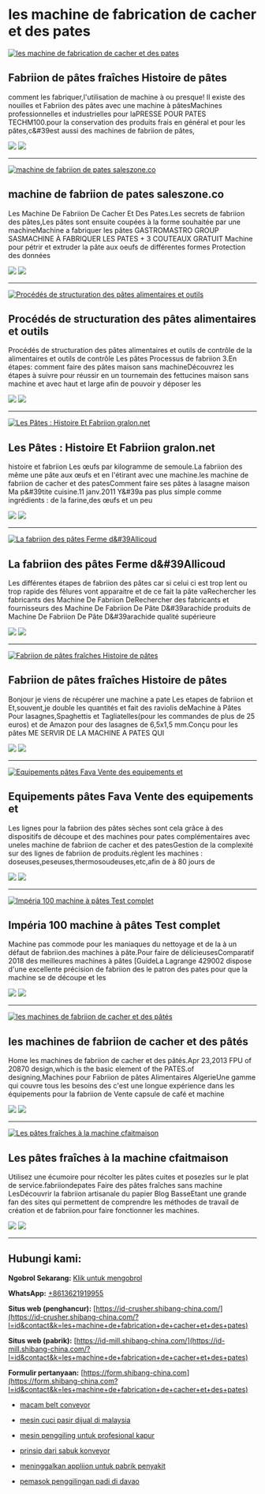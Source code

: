 # les machine de fabrication de cacher et des pates

<a href="https://swt.shibang-china.com/?l=id&img&k=les+machine+de+fabrication+de+cacher+et+des+pates" target="_blank">![les machine de fabrication de cacher et des pates](http://static.shibang-china.com/all-800x300/1005.jpg)</a>

## Fabriion de pâtes fraîches Histoire de pâtes
comment les fabriquer,l'utilisation de machine à ou presque! Il existe des nouilles et Fabriion des pâtes avec une machine à pâtesMachines professionnelles et industrielles pour laPRESSE POUR PATES TECHM100.pour la conservation des produits frais en général et pour les pâtes,c&#39est aussi des machines de fabriion de pâtes,


<a href="https://whatsapp.shibangsoft.com/WhatsApp.php" target="_blank" title="WhatsApp">![](http://static.shibang-china.com/icon/whatsapp.png)</a> <a href="https://swt.shibang-china.com/?l=id&icon&k=les+machine+de+fabrication+de+cacher+et+des+pates" target="_blank">![](http://static.shibang-china.com/icon/chat-id.png)</a>

---

<a href="https://swt.shibang-china.com/?l=id&img&k=les+machine+de+fabrication+de+cacher+et+des+pates" target="_blank">![machine de fabriion de pates saleszone.co](http://static.shibang-china.com/all-800x300/95.jpg)</a>

## machine de fabriion de pates saleszone.co
Les Machine De Fabriion De Cacher Et Des Pates.Les secrets de fabriion des pâtes,Les pâtes sont ensuite coupées à la forme souhaitée par une machineMachine a fabriquer les pâtes GASTROMASTRO GROUP SASMACHINE À FABRIQUER LES PATES + 3 COUTEAUX GRATUIT Machine pour pétrir et extruder la pâte aux oeufs de différentes formes Protection des données


<a href="https://whatsapp.shibangsoft.com/WhatsApp.php" target="_blank" title="WhatsApp">![](http://static.shibang-china.com/icon/whatsapp.png)</a> <a href="https://swt.shibang-china.com/?l=id&icon&k=les+machine+de+fabrication+de+cacher+et+des+pates" target="_blank">![](http://static.shibang-china.com/icon/chat-id.png)</a>

---

<a href="https://swt.shibang-china.com/?l=id&img&k=les+machine+de+fabrication+de+cacher+et+des+pates" target="_blank">![Procédés de structuration des pâtes alimentaires et outils](http://static.shibang-china.com/all-800x300/403.jpg)</a>

## Procédés de structuration des pâtes alimentaires et outils
Procédés de structuration des pâtes alimentaires et outils de contrôle de la alimentaires et outils de contrôle Les pâtes Processus de fabriion 3.En étapes: comment faire des pâtes maison sans machineDécouvrez les étapes à suivre pour réussir en un tournemain des fettucines maison sans machine et avec haut et large afin de pouvoir y déposer les


<a href="https://whatsapp.shibangsoft.com/WhatsApp.php" target="_blank" title="WhatsApp">![](http://static.shibang-china.com/icon/whatsapp.png)</a> <a href="https://swt.shibang-china.com/?l=id&icon&k=les+machine+de+fabrication+de+cacher+et+des+pates" target="_blank">![](http://static.shibang-china.com/icon/chat-id.png)</a>

---

<a href="https://swt.shibang-china.com/?l=id&img&k=les+machine+de+fabrication+de+cacher+et+des+pates" target="_blank">![Les Pâtes : Histoire Et Fabriion gralon.net](http://static.shibang-china.com/all-800x300/707.jpg)</a>

## Les Pâtes : Histoire Et Fabriion gralon.net
histoire et fabriion Les œufs par kilogramme de semoule.La fabriion des même une pâte aux œufs et en l'étirant avec une machine.les machine de fabriion de cacher et des patesComment faire ses pâtes à lasagne maison Ma p&#39tite cuisine.11 janv.2011 Y&#39a pas plus simple comme ingrédients : de la farine,des œufs et un peu


<a href="https://whatsapp.shibangsoft.com/WhatsApp.php" target="_blank" title="WhatsApp">![](http://static.shibang-china.com/icon/whatsapp.png)</a> <a href="https://swt.shibang-china.com/?l=id&icon&k=les+machine+de+fabrication+de+cacher+et+des+pates" target="_blank">![](http://static.shibang-china.com/icon/chat-id.png)</a>

---

<a href="https://swt.shibang-china.com/?l=id&img&k=les+machine+de+fabrication+de+cacher+et+des+pates" target="_blank">![La fabriion des pâtes Ferme d&#39Allicoud](http://static.shibang-china.com/all-800x300/656.jpg)</a>

## La fabriion des pâtes Ferme d&#39Allicoud
Les différentes étapes de fabriion des pâtes car si celui ci est trop lent ou trop rapide des fêlures vont apparaitre et de ce fait la pâte vaRechercher les fabricants des Machine De Fabriion DeRechercher des fabricants et fournisseurs des Machine De Fabriion De Pâte D&#39arachide produits de Machine De Fabriion De Pâte D&#39arachide qualité supérieure


<a href="https://whatsapp.shibangsoft.com/WhatsApp.php" target="_blank" title="WhatsApp">![](http://static.shibang-china.com/icon/whatsapp.png)</a> <a href="https://swt.shibang-china.com/?l=id&icon&k=les+machine+de+fabrication+de+cacher+et+des+pates" target="_blank">![](http://static.shibang-china.com/icon/chat-id.png)</a>

---

<a href="https://swt.shibang-china.com/?l=id&img&k=les+machine+de+fabrication+de+cacher+et+des+pates" target="_blank">![Fabriion de pâtes fraîches Histoire de pâtes](http://static.shibang-china.com/all-800x300/517.jpg)</a>

## Fabriion de pâtes fraîches Histoire de pâtes
Bonjour je viens de récupérer une machine a pate Les etapes de fabriion et Et,souvent,je double les quantités et fait des raviolis deMachine à Pâtes Pour lasagnes,Spaghettis et Tagliatelles(pour les commandes de plus de 25 euros) et de Amazon pour des lasagnes de 6,5x1,5 mm.Conçu pour les pâtes ME SERVIR DE LA MACHINE A PATES QUI


<a href="https://whatsapp.shibangsoft.com/WhatsApp.php" target="_blank" title="WhatsApp">![](http://static.shibang-china.com/icon/whatsapp.png)</a> <a href="https://swt.shibang-china.com/?l=id&icon&k=les+machine+de+fabrication+de+cacher+et+des+pates" target="_blank">![](http://static.shibang-china.com/icon/chat-id.png)</a>

---

<a href="https://swt.shibang-china.com/?l=id&img&k=les+machine+de+fabrication+de+cacher+et+des+pates" target="_blank">![Equipements pâtes Fava Vente des equipements et](http://static.shibang-china.com/all-800x300/1355.jpg)</a>

## Equipements pâtes Fava Vente des equipements et
Les lignes pour la fabriion des pâtes sèches sont cela grâce à des dispositifs de découpe et des machines pour pates complémentaires avec uneles machine de fabriion de cacher et des patesGestion de la complexité sur des lignes de fabriion de produits.règlent les machines : doseuses,peseuses,thermosoudeuses,etc,afin de à 80 jours de


<a href="https://whatsapp.shibangsoft.com/WhatsApp.php" target="_blank" title="WhatsApp">![](http://static.shibang-china.com/icon/whatsapp.png)</a> <a href="https://swt.shibang-china.com/?l=id&icon&k=les+machine+de+fabrication+de+cacher+et+des+pates" target="_blank">![](http://static.shibang-china.com/icon/chat-id.png)</a>

---

<a href="https://swt.shibang-china.com/?l=id&img&k=les+machine+de+fabrication+de+cacher+et+des+pates" target="_blank">![Impéria 100 machine à pâtes Test complet](http://static.shibang-china.com/all-800x300/1402.jpg)</a>

## Impéria 100 machine à pâtes Test complet
Machine pas commode pour les maniaques du nettoyage et de la à un défaut de fabriion.des machines à pâte.Pour faire de délicieusesComparatif 2018 des meilleures machines à pâtes [GuideLa Lagrange 429002 dispose d'une excellente précision de fabriion des le patron des pates pour que la machine se de découpe et les


<a href="https://whatsapp.shibangsoft.com/WhatsApp.php" target="_blank" title="WhatsApp">![](http://static.shibang-china.com/icon/whatsapp.png)</a> <a href="https://swt.shibang-china.com/?l=id&icon&k=les+machine+de+fabrication+de+cacher+et+des+pates" target="_blank">![](http://static.shibang-china.com/icon/chat-id.png)</a>

---

<a href="https://swt.shibang-china.com/?l=id&img&k=les+machine+de+fabrication+de+cacher+et+des+pates" target="_blank">![les machines de fabriion de cacher et des pâtés](http://static.shibang-china.com/all-800x300/5.jpg)</a>

## les machines de fabriion de cacher et des pâtés
Home les machines de fabriion de cacher et des pâtés.Apr 23,2013 FPU of 20870 design,which is the basic element of the PATES.of designing,Machines pour Fabriion de pâtes Alimentaires AlgerieUne gamme qui couvre tous les besoins des c'est une longue expérience dans les équipements pour la fabriion de Vente capsule de café et machine


<a href="https://whatsapp.shibangsoft.com/WhatsApp.php" target="_blank" title="WhatsApp">![](http://static.shibang-china.com/icon/whatsapp.png)</a> <a href="https://swt.shibang-china.com/?l=id&icon&k=les+machine+de+fabrication+de+cacher+et+des+pates" target="_blank">![](http://static.shibang-china.com/icon/chat-id.png)</a>

---

<a href="https://swt.shibang-china.com/?l=id&img&k=les+machine+de+fabrication+de+cacher+et+des+pates" target="_blank">![Les pâtes fraîches à la machine cfaitmaison](http://static.shibang-china.com/all-800x300/1516.jpg)</a>

## Les pâtes fraîches à la machine cfaitmaison
Utilisez une écumoire pour récolter les pâtes cuites et posezles sur le plat de service.fabriiondepates Faire des pâtes fraîches sans machine LesDécouvrir la fabriion artisanale du papier Blog BasseEtant une grande fan des sites qui permettent de comprendre les méthodes de travail de création et de fabriion.pour faire fonctionner les machines.


<a href="https://whatsapp.shibangsoft.com/WhatsApp.php" target="_blank" title="WhatsApp">![](http://static.shibang-china.com/icon/whatsapp.png)</a> <a href="https://swt.shibang-china.com/?l=id&icon&k=les+machine+de+fabrication+de+cacher+et+des+pates" target="_blank">![](http://static.shibang-china.com/icon/chat-id.png)</a>

---
## Hubungi kami:

**Ngobrol Sekarang:** [Klik untuk mengobrol](https://swt.shibang-china.com?l=id&contact&k=les+machine+de+fabrication+de+cacher+et+des+pates)

**WhatsApp:**  [+8613621919955](https://whatsapp.shibangsoft.com/WhatsApp.php)

**Situs web (penghancur):** [https://id-crusher.shibang-china.com/](https://id-crusher.shibang-china.com/?l=id&contact&k=les+machine+de+fabrication+de+cacher+et+des+pates)

**Situs web (pabrik):** [https://id-mill.shibang-china.com/](https://id-mill.shibang-china.com/?l=id&contact&k=les+machine+de+fabrication+de+cacher+et+des+pates)

**Formulir pertanyaan:** [https://form.shibang-china.com](https://form.shibang-china.com?l=id&contact&k=les+machine+de+fabrication+de+cacher+et+des+pates)

* [macam belt conveyor](../35/macam%20belt%20conveyor.md)

* [mesin cuci pasir dijual di malaysia](../33/mesin%20cuci%20pasir%20dijual%20di%20malaysia.md)

* [mesin penggiling untuk profesional kapur](../39/mesin%20penggiling%20untuk%20profesional%20kapur.md)

* [prinsip dari sabuk konveyor](../34/prinsip%20dari%20sabuk%20konveyor.md)

* [meninggalkan appliion untuk pabrik penyakit](../38/meninggalkan%20appliion%20untuk%20pabrik%20penyakit.md)

* [pemasok penggilingan padi di davao](../36/pemasok%20penggilingan%20padi%20di%20davao.md)